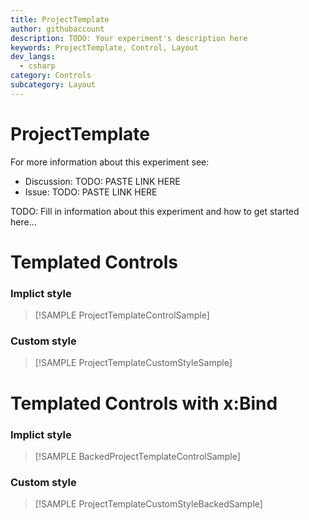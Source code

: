 ```yaml
---
title: ProjectTemplate
author: githubaccount
description: TODO: Your experiment's description here
keywords: ProjectTemplate, Control, Layout
dev_langs:
  - csharp
category: Controls
subcategory: Layout
---
```


<!-- To know about all the available Markdown syntax, Check out https://docs.microsoft.com/en-us/contribute/markdown-reference -->
<!-- Ensure you remove all comments before submission, to ensure that there are no formatting issues when displaying this page.  -->
<!-- It is recommended to check how the Documentation will look in the sample app, before Merging a PR -->
<!-- **Note:** All links to other docs.microsoft.com pages should be relative without locale, i.e. for the one above would be /contribute/markdown-reference -->
<!-- Included images should be optimized for size and not include any Intellectual Property references. -->

# ProjectTemplate

For more information about this experiment see:
- Discussion: TODO: PASTE LINK HERE
- Issue: TODO: PASTE LINK HERE

TODO: Fill in information about this experiment and how to get started here...


# Templated Controls
### Implict style

> [!SAMPLE ProjectTemplateControlSample]

### Custom style

> [!SAMPLE ProjectTemplateCustomStyleSample]

# Templated Controls with x:Bind
### Implict style

> [!SAMPLE BackedProjectTemplateControlSample]

### Custom style

> [!SAMPLE ProjectTemplateCustomStyleBackedSample]

